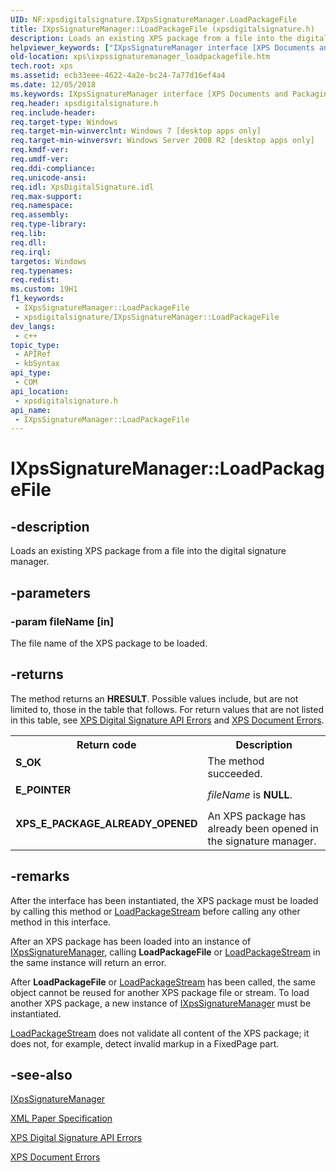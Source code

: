 ```yaml
---
UID: NF:xpsdigitalsignature.IXpsSignatureManager.LoadPackageFile
title: IXpsSignatureManager::LoadPackageFile (xpsdigitalsignature.h)
description: Loads an existing XPS package from a file into the digital signature manager.
helpviewer_keywords: ["IXpsSignatureManager interface [XPS Documents and Packaging]","LoadPackageFile method","IXpsSignatureManager.LoadPackageFile","IXpsSignatureManager::LoadPackageFile","LoadPackageFile","LoadPackageFile method [XPS Documents and Packaging]","LoadPackageFile method [XPS Documents and Packaging]","IXpsSignatureManager interface","xps.ixpssignaturemanager_loadpackagefile","xpsdigitalsignature/IXpsSignatureManager::LoadPackageFile"]
old-location: xps\ixpssignaturemanager_loadpackagefile.htm
tech.root: xps
ms.assetid: ecb33eee-4622-4a2e-bc24-7a77d16ef4a4
ms.date: 12/05/2018
ms.keywords: IXpsSignatureManager interface [XPS Documents and Packaging],LoadPackageFile method, IXpsSignatureManager.LoadPackageFile, IXpsSignatureManager::LoadPackageFile, LoadPackageFile, LoadPackageFile method [XPS Documents and Packaging], LoadPackageFile method [XPS Documents and Packaging],IXpsSignatureManager interface, xps.ixpssignaturemanager_loadpackagefile, xpsdigitalsignature/IXpsSignatureManager::LoadPackageFile
req.header: xpsdigitalsignature.h
req.include-header: 
req.target-type: Windows
req.target-min-winverclnt: Windows 7 [desktop apps only]
req.target-min-winversvr: Windows Server 2008 R2 [desktop apps only]
req.kmdf-ver: 
req.umdf-ver: 
req.ddi-compliance: 
req.unicode-ansi: 
req.idl: XpsDigitalSignature.idl
req.max-support: 
req.namespace: 
req.assembly: 
req.type-library: 
req.lib: 
req.dll: 
req.irql: 
targetos: Windows
req.typenames: 
req.redist: 
ms.custom: 19H1
f1_keywords:
 - IXpsSignatureManager::LoadPackageFile
 - xpsdigitalsignature/IXpsSignatureManager::LoadPackageFile
dev_langs:
 - c++
topic_type:
 - APIRef
 - kbSyntax
api_type:
 - COM
api_location:
 - xpsdigitalsignature.h
api_name:
 - IXpsSignatureManager::LoadPackageFile
---
```


# IXpsSignatureManager::LoadPackageFile


## -description

Loads an existing XPS package from a file into the digital signature manager.

## -parameters

### -param fileName [in]

The file name of the XPS package to be loaded.

## -returns

The method returns an <b>HRESULT</b>. Possible values include, but are not limited to, those in the table that follows. For return values that are not listed in this table, see <a href="/previous-versions/windows/desktop/dd372949(v=vs.85)">XPS Digital Signature API Errors</a> and  <a href="/previous-versions/windows/desktop/dd372955(v=vs.85)">XPS Document Errors</a>.

<table>
<tr>
<th>Return code</th>
<th>Description</th>
</tr>
<tr>
<td width="40%">
<dl>
<dt><b>S_OK</b></dt>
</dl>
</td>
<td width="60%">
The method succeeded.

</td>
</tr>
<tr>
<td width="40%">
<dl>
<dt><b>E_POINTER</b></dt>
</dl>
</td>
<td width="60%">
<i>fileName</i> is <b>NULL</b>.

</td>
</tr>
<tr>
<td width="40%">
<dl>
<dt><b>XPS_E_PACKAGE_ALREADY_OPENED</b></dt>
</dl>
</td>
<td width="60%">
An XPS package has already  been opened in the signature manager.

</td>
</tr>
</table>

## -remarks

 After the interface has been instantiated, the XPS package must be loaded by calling this method or <a href="/windows/desktop/api/xpsdigitalsignature/nf-xpsdigitalsignature-ixpssignaturemanager-loadpackagestream">LoadPackageStream</a> before
calling any other method in this interface.

After an XPS package has been loaded into an instance of <a href="/windows/desktop/api/xpsdigitalsignature/nn-xpsdigitalsignature-ixpssignaturemanager">IXpsSignatureManager</a>, calling <b>LoadPackageFile</b> or <a href="/windows/desktop/api/xpsdigitalsignature/nf-xpsdigitalsignature-ixpssignaturemanager-loadpackagestream">LoadPackageStream</a> in the same instance will return an error.

After <b>LoadPackageFile</b> or <a href="/windows/desktop/api/xpsdigitalsignature/nf-xpsdigitalsignature-ixpssignaturemanager-loadpackagestream">LoadPackageStream</a> has been called, the same object cannot be reused for another XPS package file or stream. To load another XPS package, a new instance of   <a href="/windows/desktop/api/xpsdigitalsignature/nn-xpsdigitalsignature-ixpssignaturemanager">IXpsSignatureManager</a> must be instantiated.


<a href="/windows/desktop/api/xpsdigitalsignature/nf-xpsdigitalsignature-ixpssignaturemanager-loadpackagestream">LoadPackageStream</a> does not validate all content of the XPS package; it does not, for example, detect invalid markup in a FixedPage part.

## -see-also

<a href="/windows/desktop/api/xpsdigitalsignature/nn-xpsdigitalsignature-ixpssignaturemanager">IXpsSignatureManager</a>



<a href="https://www.ecma-international.org/activities/XML%20Paper%20Specification/XPS%20Standard%20WD%201.6.pdf">XML Paper Specification</a>



<a href="/previous-versions/windows/desktop/dd372949(v=vs.85)">XPS Digital Signature API Errors</a>



<a href="/previous-versions/windows/desktop/dd372955(v=vs.85)">XPS Document Errors</a>


